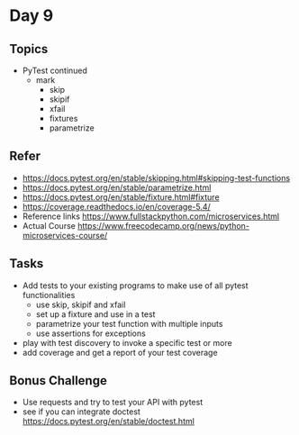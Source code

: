 # Day 9

## Topics

  - PyTest continued
    - mark
      - skip
      - skipif
      - xfail
      - fixtures
      - parametrize

## Refer

  - https://docs.pytest.org/en/stable/skipping.html#skipping-test-functions
  - https://docs.pytest.org/en/stable/parametrize.html
  - https://docs.pytest.org/en/stable/fixture.html#fixture
  - https://coverage.readthedocs.io/en/coverage-5.4/
  - Reference links https://www.fullstackpython.com/microservices.html
  - Actual Course https://www.freecodecamp.org/news/python-microservices-course/

## Tasks

  - Add tests to your existing programs to make use of all pytest functionalities
    - use skip, skipif and xfail
    - set up a fixture and use in a test
    - parametrize your test function with multiple inputs
    - use assertions for exceptions
  - play with test discovery to invoke a specific test or more
  - add coverage and get a report of your test coverage
  

## Bonus Challenge

  - Use requests and try to test your API with pytest
  - see if you can integrate doctest https://docs.pytest.org/en/stable/doctest.html